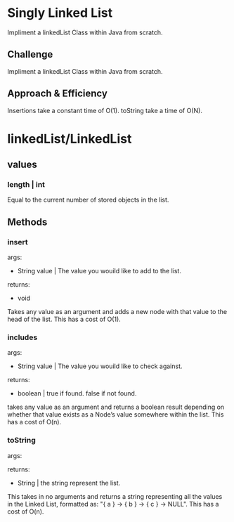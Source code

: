 # Singly Linked List
Impliment a linkedList Class within Java from scratch.

## Challenge
Impliment a linkedList Class within Java from scratch.

## Approach & Efficiency
Insertions take a constant time of O(1).
toString take a time of O(N).

# linkedList/LinkedList
## values

### length | int 
Equal to the current number of stored objects in the list. 

## Methods

### insert
args:
* String value | The value you wouild like to add to the list.

returns:
* void

Takes any value as an argument and adds a new node with that value to the head of the list. This has a cost of O(1).
### includes
args:
* String value | The value you wouild like to check against.

returns:
* boolean | true if found. false if not found.

takes any value as an argument and returns a boolean result depending on whether that value exists as a Node’s value somewhere within the list. This has a cost of O(n).
### toString
args:

returns:
* String | the string represent the list.

This takes in no arguments and returns a string representing all the values in the Linked List, formatted as:
"{ a } -> { b } -> { c } -> NULL". This has a cost of O(n).